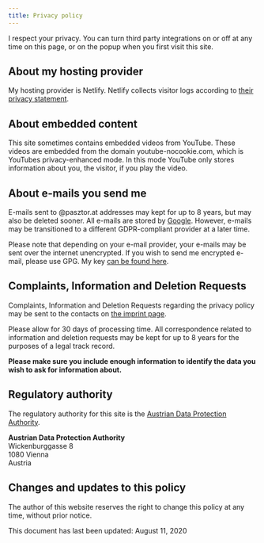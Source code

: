 ```yaml
---
title: Privacy policy
---
```


I respect your privacy. You can turn third party integrations on or off at any time on this page, or on the popup when you first visit this site.

## About my hosting provider

My hosting provider is Netlify. Netlify collects visitor logs according to [their privacy statement](https://www.netlify.com/privacy/).

## About embedded content

This site sometimes contains embedded videos from YouTube. These videos are embedded from the domain youtube-nocookie.com, which is YouTubes privacy-enhanced mode. In this mode YouTube only stores information about you, the visitor, if you play the video.

## About e-mails you send me

E-mails sent to @pasztor.at addresses may kept for up to 8 years, but may also be deleted sooner. All e-mails are stored by [Google](https://gsuite.google.com/). However, e-mails may be transitioned to a different GDPR-compliant provider at a later time. 

Please note that depending on your e-mail provider, your e-mails may be sent over the internet unencrypted. If you wish to send me encrypted e-mail, please use GPG. My key [can be found here](/gpg.txt).
 
## Complaints, Information and Deletion Requests

Complaints, Information and Deletion Requests regarding the privacy policy may be sent to the contacts on [the imprint page](/imprint/).

Please allow for 30 days of processing time. All correspondence related to information and deletion requests may be kept for up to 8 years for the purposes of a legal track record.

**Please make sure you include enough information to identify the data you wish to ask for information about.**

## Regulatory authority

The regulatory authority for this site is the [Austrian Data Protection Authority](https://www.data-protection-authority.gv.at/).

**Austrian Data Protection Authority**<br />
Wickenburggasse 8<br />
1080 Vienna<br />
Austria

## Changes and updates to this policy

The author of this website reserves the right to change this policy at any time, without prior notice.

This document has last been updated: August 11, 2020